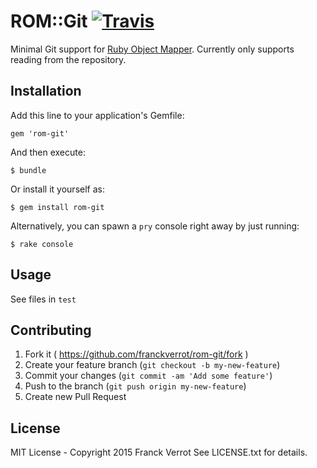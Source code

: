 # ROM::Git [![Travis](https://secure.travis-ci.org/franckverrot/rom-git.png)](http://travis-ci.org/franckverrot/rom-git)
Minimal Git support for [Ruby Object Mapper](https://github.com/rom-rb/rom).
Currently only supports reading from the repository.


## Installation

Add this line to your application's Gemfile:

    gem 'rom-git'

And then execute:

    $ bundle

Or install it yourself as:

    $ gem install rom-git

Alternatively, you can spawn a `pry` console right away by just running:

    $ rake console


## Usage

See files in `test`

## Contributing

1. Fork it ( https://github.com/franckverrot/rom-git/fork )
2. Create your feature branch (`git checkout -b my-new-feature`)
3. Commit your changes (`git commit -am 'Add some feature'`)
4. Push to the branch (`git push origin my-new-feature`)
5. Create new Pull Request

## License

MIT License - Copyright 2015 Franck Verrot
See LICENSE.txt for details.
